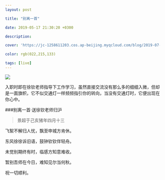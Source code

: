 ```yaml
---
layout: post

title: "别离一首"

date: 2019-05-17 21:30:20 +0300

description:  

cover: 'https://jc-1258611203.cos.ap-beijing.myqcloud.com/blog/2019-07-11-renee-fisher-BbCPdgcCNHU-unsplash.jpg'

color: rgb(022,215,133)

tags: [live]
---
```


![](https://jc-1258611203.cos.ap-beijing.myqcloud.com/blog/2019-07-11-renee-fisher-BbCPdgcCNHU-unsplash.jpg)

入职时即在徐钦老师指导下工作学习，虽然直接交流没有那么多的细细入微，但却是一面旗帜，它不似交通灯一样频频指引你的转向，当没有交通灯时，它便出现在你心中。



###别离一首·送徐钦老师归沪

> 景超于己亥猪年四月十三

飞絮不解归人忧，飘至申城方肯休。

东风徐徐诉旧语，鼓钟钦钦伴轻舟。

未觉别期终有时，临感方知意难收。

暂别吾师在今日，难知见尔当何秋。



祝一切顺利。















